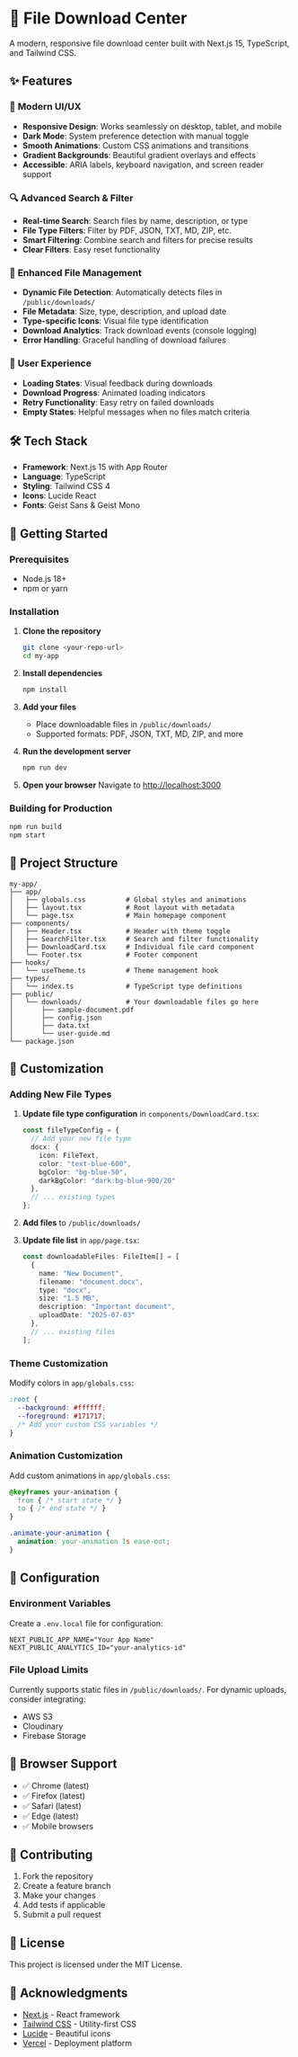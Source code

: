 # 🚀 File Download Center

A modern, responsive file download center built with Next.js 15, TypeScript, and Tailwind CSS.

## ✨ Features

### 🎨 **Modern UI/UX**
- **Responsive Design**: Works seamlessly on desktop, tablet, and mobile
- **Dark Mode**: System preference detection with manual toggle
- **Smooth Animations**: Custom CSS animations and transitions
- **Gradient Backgrounds**: Beautiful gradient overlays and effects
- **Accessible**: ARIA labels, keyboard navigation, and screen reader support

### 🔍 **Advanced Search & Filter**
- **Real-time Search**: Search files by name, description, or type
- **File Type Filters**: Filter by PDF, JSON, TXT, MD, ZIP, etc.
- **Smart Filtering**: Combine search and filters for precise results
- **Clear Filters**: Easy reset functionality

### 📁 **Enhanced File Management**
- **Dynamic File Detection**: Automatically detects files in `/public/downloads/`
- **File Metadata**: Size, type, description, and upload date
- **Type-specific Icons**: Visual file type identification
- **Download Analytics**: Track download events (console logging)
- **Error Handling**: Graceful handling of download failures

### 🎯 **User Experience**
- **Loading States**: Visual feedback during downloads
- **Download Progress**: Animated loading indicators
- **Retry Functionality**: Easy retry on failed downloads
- **Empty States**: Helpful messages when no files match criteria

## 🛠️ Tech Stack

- **Framework**: Next.js 15 with App Router
- **Language**: TypeScript
- **Styling**: Tailwind CSS 4
- **Icons**: Lucide React
- **Fonts**: Geist Sans & Geist Mono

## 🚀 Getting Started

### Prerequisites
- Node.js 18+ 
- npm or yarn

### Installation

1. **Clone the repository**
   ```bash
   git clone <your-repo-url>
   cd my-app
   ```

2. **Install dependencies**
   ```bash
   npm install
   ```

3. **Add your files**
   - Place downloadable files in `/public/downloads/`
   - Supported formats: PDF, JSON, TXT, MD, ZIP, and more

4. **Run the development server**
   ```bash
   npm run dev
   ```

5. **Open your browser**
   Navigate to [http://localhost:3000](http://localhost:3000)

### Building for Production

```bash
npm run build
npm start
```

## 📁 Project Structure

```
my-app/
├── app/
│   ├── globals.css          # Global styles and animations
│   ├── layout.tsx           # Root layout with metadata
│   └── page.tsx             # Main homepage component
├── components/
│   ├── Header.tsx           # Header with theme toggle
│   ├── SearchFilter.tsx     # Search and filter functionality
│   ├── DownloadCard.tsx     # Individual file card component
│   └── Footer.tsx           # Footer component
├── hooks/
│   └── useTheme.ts          # Theme management hook
├── types/
│   └── index.ts             # TypeScript type definitions
├── public/
│   └── downloads/           # Your downloadable files go here
│       ├── sample-document.pdf
│       ├── config.json
│       ├── data.txt
│       └── user-guide.md
└── package.json
```

## 🎨 Customization

### Adding New File Types

1. **Update file type configuration** in `components/DownloadCard.tsx`:
   ```typescript
   const fileTypeConfig = {
     // Add your new file type
     docx: { 
       icon: FileText, 
       color: "text-blue-600", 
       bgColor: "bg-blue-50",
       darkBgColor: "dark:bg-blue-900/20" 
     },
     // ... existing types
   };
   ```

2. **Add files** to `/public/downloads/`

3. **Update file list** in `app/page.tsx`:
   ```typescript
   const downloadableFiles: FileItem[] = [
     {
       name: "New Document",
       filename: "document.docx",
       type: "docx",
       size: "1.5 MB",
       description: "Important document",
       uploadDate: "2025-07-03"
     },
     // ... existing files
   ];
   ```

### Theme Customization

Modify colors in `app/globals.css`:
```css
:root {
  --background: #ffffff;
  --foreground: #171717;
  /* Add your custom CSS variables */
}
```

### Animation Customization

Add custom animations in `app/globals.css`:
```css
@keyframes your-animation {
  from { /* start state */ }
  to { /* end state */ }
}

.animate-your-animation {
  animation: your-animation 1s ease-out;
}
```

## 🔧 Configuration

### Environment Variables

Create a `.env.local` file for configuration:
```env
NEXT_PUBLIC_APP_NAME="Your App Name"
NEXT_PUBLIC_ANALYTICS_ID="your-analytics-id"
```

### File Upload Limits

Currently supports static files in `/public/downloads/`. For dynamic uploads, consider integrating:
- AWS S3
- Cloudinary
- Firebase Storage

## 📱 Browser Support

- ✅ Chrome (latest)
- ✅ Firefox (latest)
- ✅ Safari (latest)
- ✅ Edge (latest)
- ✅ Mobile browsers

## 🤝 Contributing

1. Fork the repository
2. Create a feature branch
3. Make your changes
4. Add tests if applicable
5. Submit a pull request

## 📄 License

This project is licensed under the MIT License.

## 🙏 Acknowledgments

- [Next.js](https://nextjs.org/) - React framework
- [Tailwind CSS](https://tailwindcss.com/) - Utility-first CSS
- [Lucide](https://lucide.dev/) - Beautiful icons
- [Vercel](https://vercel.com/) - Deployment platform
